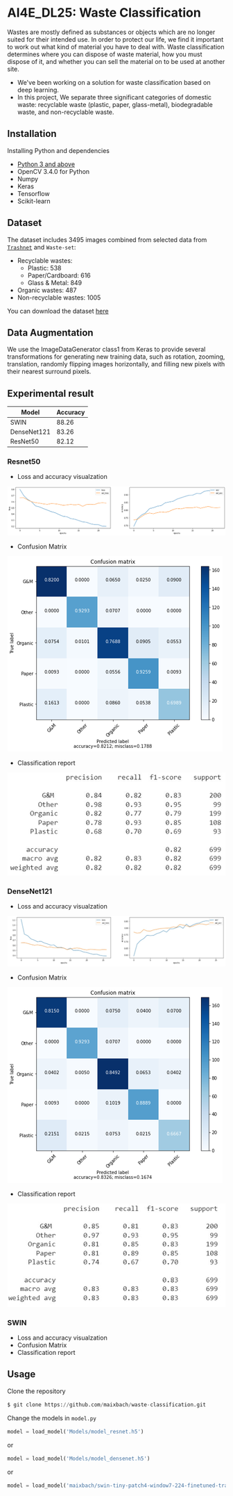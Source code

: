 # AI4E_DL25: Waste Classification

Wastes are mostly defined as substances or objects which are no longer suited for their intended use. In order to protect our life, we find it important to work out what kind of material you have to deal with. Waste classification determines where you can dispose of waste material, how you must dispose of it, and whether you can sell the material on to be used at another site.

- We've been working on a solution for waste classification based on deep learning. 
- In this project, We separate three significant categories of domestic waste: recyclable waste (plastic, paper, glass-metal), biodegradable waste, and non-recyclable waste.

## Installation

Installing Python and dependencies
- [Python 3 and above](https://www.python.org/downloads/)
- OpenCV 3.4.0 for Python
- Numpy
- Keras
- Tensorflow
- Scikit-learn

## Dataset
The dataset includes 3495 images combined from selected data from [`Trashnet`](https://github.com/garythung/trashnet) and `Waste-set`:
* Recyclable wastes:
    *  Plastic: 538
    * Paper/Cardboard: 616
    * Glass & Metal: 849
* Organic wastes: 487
* Non-recyclable wastes: 1005

You can download the dataset [here](https://drive.google.com/drive/folders/1hUY6GpxLOWvIM1tLDI8LoUQ_ktDp0mIl?fbclid=IwAR3rRosmKQEkzmxamvPTpGGwWTjEWes-7CGJR_SmUoRUj6poEOPRvGdhcXE)

<!-- ![This is an image]() -->

## Data Augmentation
We use the ImageDataGenerator class1 from Keras to provide several transformations for generating new training data, such as rotation, zooming, translation, randomly flipping images horizontally, and filling new pixels with their nearest surround pixels.

## Experimental result
Model         | Accuracy
------------- | -------------
SWIN | 88.26
DenseNet121  | 83.26
ResNet50  | 82.12

### Resnet50
* Loss and accuracy visualzation

![This is an image](https://github.com/maixbach/waste-classification/blob/main/images/Resnet50/resnet_loss_acc_viz.png)

* Confusion Matrix

![This is an image](https://github.com/maixbach/waste-classification/blob/main/images/Resnet50/resnet_confusion_matrix.png)

* Classification report

![This is an image](https://github.com/maixbach/waste-classification/blob/main/images/Resnet50/resnet_class_report.jpg)

### DenseNet121
* Loss and accuracy visualzation

![This is an image](https://github.com/maixbach/waste-classification/blob/main/images/DenseNet121/densenet_loss_acc_viz.jpg)

* Confusion Matrix

![This is an image](https://github.com/maixbach/waste-classification/blob/main/images/DenseNet121/densenet_confusion_matrix.png)

* Classification report

![This is an image](https://github.com/maixbach/waste-classification/blob/main/images/DenseNet121/densenet_class_report.jpg)
### SWIN
* Loss and accuracy visualzation
* Confusion Matrix
* Classification report
## Usage

Clone the repository

```python
$ git clone https://github.com/maixbach/waste-classification.git
```

Change the models in `model.py` 

```python
model = load_model('Models/model_resnet.h5')
```
or 
```python
model = load_model('Models/model_densenet.h5')
```
or
```python
model = load_model('maixbach/swin-tiny-patch4-window7-224-finetuned-trash_classification')
```
